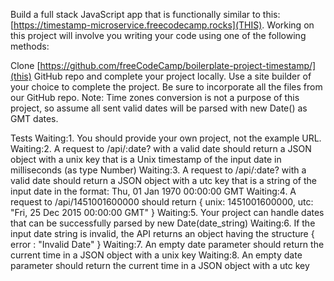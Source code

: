 Build a full stack JavaScript app that is functionally similar to this: [https://timestamp-microservice.freecodecamp.rocks](THIS). Working on this project will involve you writing your code using one of the following methods:

Clone [https://github.com/freeCodeCamp/boilerplate-project-timestamp/](this) GitHub repo and complete your project locally.
Use a site builder of your choice to complete the project. Be sure to incorporate all the files from our GitHub repo.
Note: Time zones conversion is not a purpose of this project, so assume all sent valid dates will be parsed with new Date() as GMT dates.

Tests
Waiting:1. You should provide your own project, not the example URL.
Waiting:2. A request to /api/:date? with a valid date should return a JSON object with a unix key that is a Unix timestamp of the input date in milliseconds (as type Number)
Waiting:3. A request to /api/:date? with a valid date should return a JSON object with a utc key that is a string of the input date in the format: Thu, 01 Jan 1970 00:00:00 GMT
Waiting:4. A request to /api/1451001600000 should return { unix: 1451001600000, utc: "Fri, 25 Dec 2015 00:00:00 GMT" }
Waiting:5. Your project can handle dates that can be successfully parsed by new Date(date_string)
Waiting:6. If the input date string is invalid, the API returns an object having the structure { error : "Invalid Date" }
Waiting:7. An empty date parameter should return the current time in a JSON object with a unix key
Waiting:8. An empty date parameter should return the current time in a JSON object with a utc key
